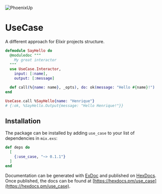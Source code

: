 ![PhoenixUp](https://raw.githubusercontent.com/henriquefernandez/use_case/master/priv/static/small_logo.png)

# UseCase

A different approach for Elixir projects structure.

```elixir
defmodule SayHello do
  @moduledoc """
    My great interactor
  """
  use UseCase.Interactor,
    input: [:name],
    output: [:message]

  def call(%{name: name}, _opts), do: ok(message: "Hello #{name}!")
end

UseCase.call %SayHello{name: "Henrique"}
# {:ok, %SayHello.Output{message: "Hello Henrique!"}}
```

## Installation

The package can be installed by adding `use_case` to your list of dependencies in `mix.exs`:

```elixir
def deps do
  [
    {:use_case, "~> 0.1.1"}
  ]
end
```

Documentation can be generated with [ExDoc](https://github.com/elixir-lang/ex_doc)
and published on [HexDocs](https://hexdocs.pm). Once published, the docs can
be found at [https://hexdocs.pm/use_case](https://hexdocs.pm/use_case).

